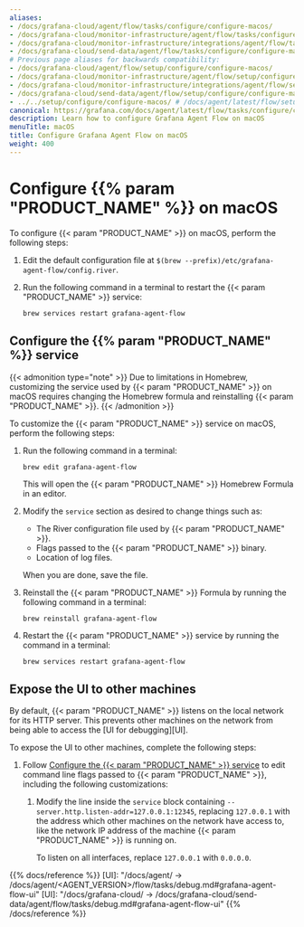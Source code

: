 ```yaml
---
aliases:
- /docs/grafana-cloud/agent/flow/tasks/configure/configure-macos/
- /docs/grafana-cloud/monitor-infrastructure/agent/flow/tasks/configure/configure-macos/
- /docs/grafana-cloud/monitor-infrastructure/integrations/agent/flow/tasks/configure/configure-macos/
- /docs/grafana-cloud/send-data/agent/flow/tasks/configure/configure-macos/
# Previous page aliases for backwards compatibility:
- /docs/grafana-cloud/agent/flow/setup/configure/configure-macos/
- /docs/grafana-cloud/monitor-infrastructure/agent/flow/setup/configure/configure-macos/
- /docs/grafana-cloud/monitor-infrastructure/integrations/agent/flow/setup/configure/configure-macos/
- /docs/grafana-cloud/send-data/agent/flow/setup/configure/configure-macos/
- ../../setup/configure/configure-macos/ # /docs/agent/latest/flow/setup/configure/configure-macos/
canonical: https://grafana.com/docs/agent/latest/flow/tasks/configure/configure-macos/
description: Learn how to configure Grafana Agent Flow on macOS
menuTitle: macOS
title: Configure Grafana Agent Flow on macOS
weight: 400
---
```


# Configure {{% param "PRODUCT_NAME" %}} on macOS

To configure {{< param "PRODUCT_NAME" >}} on macOS, perform the following steps:

1. Edit the default configuration file at `$(brew --prefix)/etc/grafana-agent-flow/config.river`.

1. Run the following command in a terminal to restart the {{< param "PRODUCT_NAME" >}} service:

   ```shell
   brew services restart grafana-agent-flow
   ```

## Configure the {{% param "PRODUCT_NAME" %}} service

{{< admonition type="note" >}}
Due to limitations in Homebrew, customizing the service used by
{{< param "PRODUCT_NAME" >}} on macOS requires changing the Homebrew formula and
reinstalling {{< param "PRODUCT_NAME" >}}.
{{< /admonition >}}

To customize the {{< param "PRODUCT_NAME" >}} service on macOS, perform the following
steps:

1. Run the following command in a terminal:

   ```shell
   brew edit grafana-agent-flow
   ```

   This will open the {{< param "PRODUCT_NAME" >}} Homebrew Formula in an editor.

1. Modify the `service` section as desired to change things such as:

   * The River configuration file used by {{< param "PRODUCT_NAME" >}}.
   * Flags passed to the {{< param "PRODUCT_NAME" >}} binary.
   * Location of log files.

   When you are done, save the file.

1. Reinstall the {{< param "PRODUCT_NAME" >}} Formula by running the following command in a terminal:

   ```shell
   brew reinstall grafana-agent-flow
   ```

1. Restart the {{< param "PRODUCT_NAME" >}} service by running the command in a terminal:

   ```shell
   brew services restart grafana-agent-flow
   ```

## Expose the UI to other machines

By default, {{< param "PRODUCT_NAME" >}} listens on the local network for its HTTP
server. This prevents other machines on the network from being able to access
the [UI for debugging][UI].

To expose the UI to other machines, complete the following steps:

1. Follow [Configure the {{< param "PRODUCT_NAME" >}} service](#configure-the-grafana-agent-flow-service)
   to edit command line flags passed to {{< param "PRODUCT_NAME" >}}, including the
   following customizations:

    1. Modify the line inside the `service` block containing
       `--server.http.listen-addr=127.0.0.1:12345`, replacing `127.0.0.1` with
       the address which other machines on the network have access to, like the
       network IP address of the machine {{< param "PRODUCT_NAME" >}} is running on.

       To listen on all interfaces, replace `127.0.0.1` with `0.0.0.0`.

{{% docs/reference %}}
[UI]: "/docs/agent/ -> /docs/agent/<AGENT_VERSION>/flow/tasks/debug.md#grafana-agent-flow-ui"
[UI]: "/docs/grafana-cloud/ -> /docs/grafana-cloud/send-data/agent/flow/tasks/debug.md#grafana-agent-flow-ui"
{{% /docs/reference %}}
